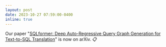 ```yaml
---
layout: post
date: 2023-10-27 07:59:00-0400
inline: true
---
```


Our paper "[SQLformer: Deep Auto-Regressive Query Graph Generation for Text-to-SQL Translation](https://arxiv.org/abs/2310.18376)" is now on arXiv. 📋